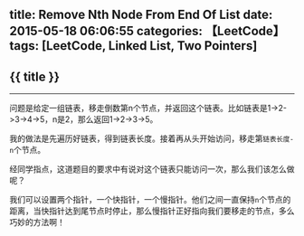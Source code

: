 title: Remove Nth Node From End Of List
date: 2015-05-18 06:06:55
categories: 【LeetCode】
tags: [LeetCode, Linked List, Two Pointers]
---
## {{ title }} ##

---

问题是给定一组链表，移走倒数第n个节点，并返回这个链表。比如链表是1->2->3->4->5，n是2，那么返回1->2->3->5。

我的做法是先遍历好链表，得到链表长度。接着再从头开始访问，移走第`链表长度-n`个节点。

经同学指点，这道题目的要求中有说对这个链表只能访问一次，那么我们该怎么做呢？

我们可以设置两个指针，一个快指针，一个慢指针。他们之间一直保持`n`个节点的距离，当快指针达到尾节点时停止，那么慢指针正好指向我们要移走的节点，多么巧妙的方法啊！